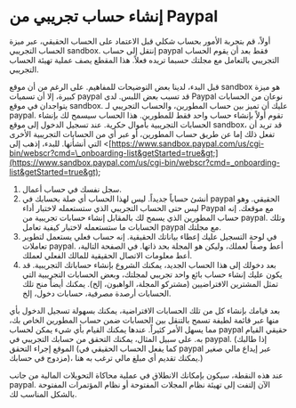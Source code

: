 # إنشاء حساب تجريبي من Paypal

أولاً، قم بتجربة الأمور بحساب شكلي قبل الاعتماد على الحساب الحقيقي، عبر ميزة الحساب التجريبي sandbox. إنتقل إلى حساب paypal فقط بعد أن يقوم الحساب التجريبي بالتعامل مع مجلتك حسبما تريده فعلاً. هذا المقطع يصف عملية تهيئة الحساب التجريبي.

قبل البدء، لدينا بعض التوضيحات للمفاهيم. على الرغم من أن موقع sandbox هو ميزة كبيرة، إلا أن تسميات paypal قد تسبب بعض اللبس. لدى Paypal نوعان من الحسابات يتواجدان في موقع sandbox. عليك أن تميز بين حساب المطورين، والحساب التجريبي لـ paypal. تقوم أولاً بإنشاء حساب واحد فقط للمطورين. هذا الحساب سيسمح لك بإنشاء الحسابات التجريبية بأموال حكرية. عند تسجيل الدخول إلى موقع sandbox، قد تريد أن تفعل ذلك إما عن طريق حساب المطورين، أو عبر أي من الحسابات التجريبية الأخرى التي أنشأتها. للبدء، إذهب إلى &lt;[https://www.sandbox.paypal.com/us/cgi-bin/webscr?cmd=\_onboarding-list&getStarted=true&gt;](https://www.sandbox.paypal.com/us/cgi-bin/webscr?cmd=_onboarding-list&getStarted=true&gt);

1. سجل نفسك في حساب أعمال.
2. أنشئ حساباً جديداً. ليس لهذا الحساب أي صلة بحسابك في paypal الحقيقي. وهو ليس حتى الحساب التجريبي الذي ستستعمله لاختبار أداء Paypal مع موقعك. إنه حساب المطورين الذي يسمح لك بالمقابل إنشاء حسابات تجريبية من paypal. وتلك الحسابات ما ستستعمله لاختبار كيفية تعامل paypal مع مجلتك.
3. في لوحة التسجيل عليك إعطاء بياناتك الحقيقية. إنه حساب فعلي يستعمل لتطوير تعاملات paypal. أعط وصفاً لعملك، وليكن هو المجلة بحد ذاتها. في الصفحة التالية، أعط معلومات الاتصال الحقيقية للمالك الفعلي لعملك.
4. بعد دخولك إلى هذا الحساب الجديد، يمكنك الشروع بإنشاء حساباتك التجريبية. قد يكون عليك إنشاء حساب بائع واحد تجريبي لمجلتك، وبعض الحسابات التجريبية التي تمثل المشترين الافتراضيين \(مشتركو المجلة، الواهبون، إلخ\). يمكنك أيضاً منح تلك الحسابات أرصدة مصرفية، حسابات دخول، إلخ.

بعد قيامك بإنشاء كل من تلك الحسابات الافتراضية، يمكنك بسهولة تسجيل الدخول بأي منها عبر قائمة لطيفة تسمح بالتنقل بين الحسابات ضمن حساب المطورين الخاص بك، مما يسهل الأمر كثيراً. عندها يمكنك القيام بأي شيء يمكن لحساب paypal حقيقي القيام به. على سبيل المثال، يمكنك التحقق من حسابك التجريبي في paypal. \(إذا طالبك الموقع إجراء التحقق \(كما يفعل الحساب الحقيقي في paypal عبر إيداع مالي صغير مزدوج في حسابك\)، يمكنك تقديم أي مبلغ مالي ترغب به هنا.\)

عند هذه النقطة، سيكون بإمكانك الانطلاق في عملية محاكاة التحويلات المالية من جانب paypal. الآن إلتفت إلى تهيئة نظام المجلات المفتوحة أو نظام المؤتمرات المفتوحة بالشكل المناسب لك.

